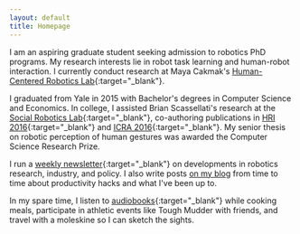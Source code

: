 ```yaml
---
layout: default
title: Homepage
---
```


I am an aspiring graduate student seeking admission to robotics PhD programs. My research interests lie in robot task learning and human-robot interaction. I currently conduct research at Maya Cakmak's [Human-Centered Robotics Lab](https://hcrlab.cs.washington.edu/){:target="\_blank"}.

I graduated from Yale in 2015 with Bachelor's degrees in Computer Science and Economics. In college, I assisted Brian Scassellati's research at the [Social Robotics Lab](https://scazlab.yale.edu/){:target="\_blank"}, co-authoring publications in [HRI 2016](http://scazlab.yale.edu/sites/default/files/files/ADMONI_hri16.pdf){:target="\_blank"} and [ICRA 2016](http://hennyadmoni.com/documents/admoni2016icra.pdf){:target="\_blank"}. My senior thesis on robotic perception of human gestures was awarded the Computer Science Research Prize.

I run a [weekly newsletter](https://us16.campaign-archive.com/home/?u=e17b3f852166c6f688759ade1&id=6763be0722){:target="\_blank"} on developments in robotics research, industry, and policy. I also write posts [on my blog](http://www.thomasweng.com/posts/) from time to time about productivity hacks and what I've been up to.

In my spare time, I listen to [audiobooks](https://www.goodreads.com/user/show/49071790-thomas){:target="\_blank"} while cooking meals, participate in athletic events like Tough Mudder with friends, and travel with a moleskine so I can sketch the sights.